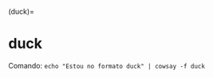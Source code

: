 (duck)=

# duck

Comando: `echo "Estou no formato duck" | cowsay -f duck`

```{literalinclude} saidas/duck.txt 
```

